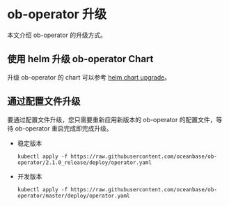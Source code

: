 # ob-operator 升级

本文介绍 ob-operator 的升级方式。

## 使用 helm 升级 ob-operator Chart

升级 ob-operator 的 chart 可以参考 [helm chart upgrade](https://atlassian.github.io/data-center-helm-charts/userguide/upgrades/HELM_CHART_UPGRADE/)。

## 通过配置文件升级

要通过配置文件升级，您只需要重新应用新版本的 ob-operator 的配置文件，等待 ob-operator 重启完成即完成升级。

- 稳定版本

     ```shell  
     kubectl apply -f https://raw.githubusercontent.com/oceanbase/ob-operator/2.1.0_release/deploy/operator.yaml
     ```

- 开发版本

     ```shell
     kubectl apply -f https://raw.githubusercontent.com/oceanbase/ob-operator/master/deploy/operator.yaml
     ```
